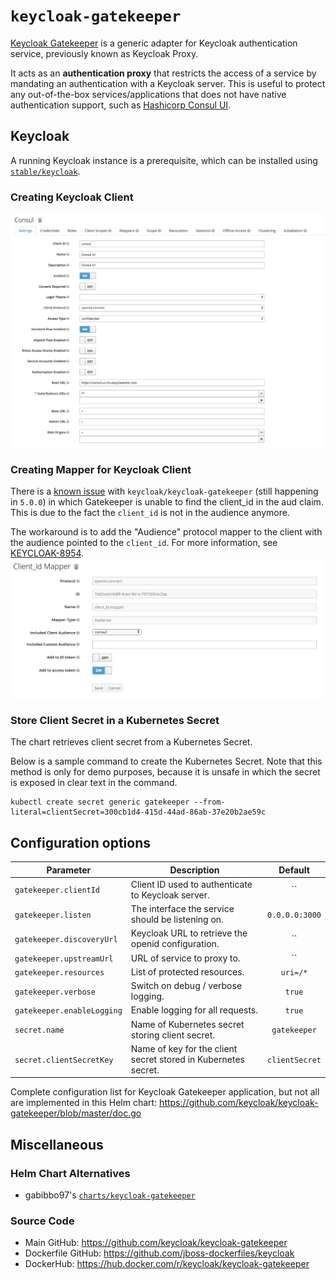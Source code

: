 # `keycloak-gatekeeper`
[Keycloak Gatekeeper](https://www.keycloak.org/docs/latest/securing_apps/index.html#_keycloak_generic_adapter) is a generic adapter for Keycloak authentication service, previously known as Keycloak Proxy.

It acts as an **authentication proxy** that restricts the access of a service by mandating an authentication with a Keycloak server. This is useful to protect any out-of-the-box services/applications that does not have native authentication support, such as [Hashicorp Consul UI](https://learn.hashicorp.com/consul/getting-started/ui). 

## Keycloak
A running Keycloak instance is a prerequisite, which can be installed using [`stable/keycloak`](https://github.com/helm/charts/tree/master/stable/keycloak).

### Creating Keycloak Client
![Sample Client in Keycloak](sample_keycloak_client.png "Sample Client in Keycloak UI")

### Creating Mapper for Keycloak Client
There is a [known issue](https://github.com/keycloak/keycloak-documentation/blob/master/securing_apps/topics/oidc/keycloak-gatekeeper.adoc#known-issues) with `keycloak/keycloak-gatekeeper` (still happening in `5.0.0`) in which Gatekeeper is unable to find the client_id in the aud claim. This is due to the fact the `client_id` is not in the audience anymore.

The workaround is to add the "Audience" protocol mapper to the client with the audience pointed to the `client_id`. For more information, see [KEYCLOAK-8954](https://issues.jboss.org/browse/KEYCLOAK-8954).
![Sample Client Mapper in Keycloak UI](sample_client_mapper.png "Sample Client Mapper in Keycloak UI")

### Store Client Secret in a Kubernetes Secret
The chart retrieves client secret from a Kubernetes Secret.

Below is a sample command to create the Kubernetes Secret. Note that this method is only for demo purposes, because it is unsafe in which the secret is exposed in clear text in the command. 
```
kubectl create secret generic gatekeeper --from-literal=clientSecret=300cb1d4-415d-44ad-86ab-37e20b2ae59c
```

## Configuration options 

| Parameter      					| Description                                                	 | Default 														 |
| --------------------------------- | -------------------------------------------------------------- | :-----------------------------------------------------------: |
| `gatekeeper.clientId` 			| Client ID used to authenticate to Keycloak server. 			 | ``             												 |
| `gatekeeper.listen`  				| The interface the service should be listening on.				 | `0.0.0.0:3000`     											 |
| `gatekeeper.discoveryUrl`  		| Keycloak URL to retrieve the openid configuration.  			 | ``															 |
| `gatekeeper.upstreamUrl`     		| URL of service to proxy to.                                	 | ``															 |
| `gatekeeper.resources` 			| List of protected resources.                            		 | `uri=/*`      												 |
| `gatekeeper.verbose`       		| Switch on debug / verbose logging.              				 | `true`    													 |
| `gatekeeper.enableLogging`	    | Enable logging for all requests. 								 | `true`    													 |
| `secret.name`						| Name of Kubernetes secret storing client secret.				 | `gatekeeper`    												 |
| `secret.clientSecretKey`			| Name of key for the client secret stored in Kubernetes secret. | `clientSecret`    											 |

Complete configuration list for Keycloak Gatekeeper application, but not all are implemented in this Helm chart:
https://github.com/keycloak/keycloak-gatekeeper/blob/master/doc.go

## Miscellaneous

### Helm Chart Alternatives
* gabibbo97's [`charts/keycloak-gatekeeper`](https://github.com/gabibbo97/charts/tree/master/charts/keycloak-gatekeeper)

### Source Code
* Main GitHub: https://github.com/keycloak/keycloak-gatekeeper
* Dockerfile GitHub: https://github.com/jboss-dockerfiles/keycloak
* DockerHub: https://hub.docker.com/r/keycloak/keycloak-gatekeeper